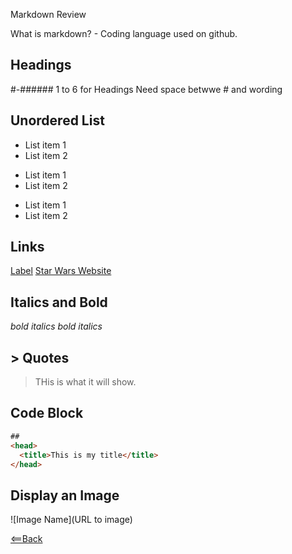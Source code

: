Markdown Review

What is markdown? - Coding language used on github.

## Headings
#-###### 1 to 6 for Headings
Need space betwwe # and wording

## Unordered List
- List item 1
- List item 2

* List item 1
* List item 2

+ List item 1
+ List item 2

## Links
[Label](URL)
[Star Wars Website](www.starwars.com)

## Italics and Bold
*bold* *italics* _bold_ _italics_

## > Quotes
> THis is what it will show.

## Code Block

```html
## 
<head>
  <title>This is my title</title>
</head>
```

## Display an Image
![Image Name](URL to image)

[<==Back](README.md)
